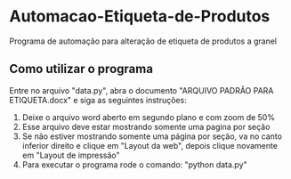 # Automacao-Etiqueta-de-Produtos
Programa de automação para alteração de etiqueta de produtos a granel

## Como utilizar o programa
Entre no arquivo "data.py", abra o documento "ARQUIVO PADRÃO PARA ETIQUETA.docx" e siga as seguintes instruções:
1) Deixe o arquivo word aberto em segundo plano e com zoom de 50%
2) Esse arquivo deve estar mostrando somente uma pagina por seção
3) Se não estiver mostrando somente uma página por seção, va no canto inferior direito e clique em "Layout da web", depois clique novamente em "Layout de impressão"
4) Para executar o programa rode o comando: "python data.py"
